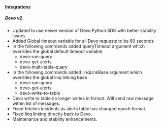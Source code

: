 #### Integrations
##### Devo v2
- Updated to use newer version of Devo Python SDK with better stability issues
- Added Global timeout variable for all Devo requests to be 60 seconds
- In the following commands added queryTimeout argument which overrides the global default timeout variable
  - devo-run-query
  - devo-get-alerts
  - devo-multi-table-query
- In the following commands added linqLinkBase argument which overrides the global linq linking base
  - devo-run-query
  - devo-get-alerts
  - devo-write-to-table
- Devo write to table no longer writes in format. Will send raw message within list of messages.
- Fixed fetches incidents as alerts table has changed epoch format.
- Fixed linq linking directly back to Devo.
- Maintenance and stability enhancements.
